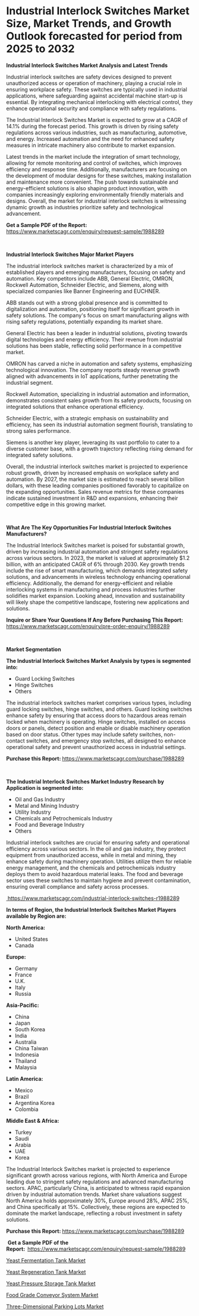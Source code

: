 <p><h1>Industrial Interlock Switches Market Size, Market Trends, and Growth Outlook forecasted for period from 2025 to 2032</h1></p><p><strong>Industrial Interlock Switches Market Analysis and Latest Trends</strong></p>
<p><p>Industrial interlock switches are safety devices designed to prevent unauthorized access or operation of machinery, playing a crucial role in ensuring workplace safety. These switches are typically used in industrial applications, where safeguarding against accidental machine start-up is essential. By integrating mechanical interlocking with electrical control, they enhance operational security and compliance with safety regulations.</p><p>The Industrial Interlock Switches Market is expected to grow at a CAGR of 14.1% during the forecast period. This growth is driven by rising safety regulations across various industries, such as manufacturing, automotive, and energy. Increased automation and the need for enhanced safety measures in intricate machinery also contribute to market expansion. </p><p>Latest trends in the market include the integration of smart technology, allowing for remote monitoring and control of switches, which improves efficiency and response time. Additionally, manufacturers are focusing on the development of modular designs for these switches, making installation and maintenance more convenient. The push towards sustainable and energy-efficient solutions is also shaping product innovation, with companies increasingly exploring environmentally friendly materials and designs. Overall, the market for industrial interlock switches is witnessing dynamic growth as industries prioritize safety and technological advancement.</p></p>
<p><strong>Get a Sample PDF of the Report:&nbsp;</strong> <a href="https://www.marketscagr.com/enquiry/request-sample/1988289?utm_campaign=2041&utm_medium=2&utm_source=Github&utm_content=ia&utm_term=28022025&utm_id=industrial-interlock-switches">https://www.marketscagr.com/enquiry/request-sample/1988289</a></p>
<p>&nbsp;</p>
<p><strong>Industrial Interlock Switches Major Market Players</strong></p>
<p><p>The industrial interlock switches market is characterized by a mix of established players and emerging manufacturers, focusing on safety and automation. Key competitors include ABB, General Electric, OMRON, Rockwell Automation, Schneider Electric, and Siemens, along with specialized companies like Banner Engineering and EUCHNER.</p><p>ABB stands out with a strong global presence and is committed to digitalization and automation, positioning itself for significant growth in safety solutions. The company's focus on smart manufacturing aligns with rising safety regulations, potentially expanding its market share.</p><p>General Electric has been a leader in industrial solutions, pivoting towards digital technologies and energy efficiency. Their revenue from industrial solutions has been stable, reflecting solid performance in a competitive market.</p><p>OMRON has carved a niche in automation and safety systems, emphasizing technological innovation. The company reports steady revenue growth aligned with advancements in IoT applications, further penetrating the industrial segment.</p><p>Rockwell Automation, specializing in industrial automation and information, demonstrates consistent sales growth from its safety products, focusing on integrated solutions that enhance operational efficiency. </p><p>Schneider Electric, with a strategic emphasis on sustainability and efficiency, has seen its industrial automation segment flourish, translating to strong sales performance.</p><p>Siemens is another key player, leveraging its vast portfolio to cater to a diverse customer base, with a growth trajectory reflecting rising demand for integrated safety solutions.</p><p>Overall, the industrial interlock switches market is projected to experience robust growth, driven by increased emphasis on workplace safety and automation. By 2027, the market size is estimated to reach several billion dollars, with these leading companies positioned favorably to capitalize on the expanding opportunities. Sales revenue metrics for these companies indicate sustained investment in R&D and expansions, enhancing their competitive edge in this growing market.</p></p>
<p>&nbsp;</p>
<p><strong>What Are The Key Opportunities For Industrial Interlock Switches Manufacturers?</strong></p>
<p><p>The Industrial Interlock Switches market is poised for substantial growth, driven by increasing industrial automation and stringent safety regulations across various sectors. In 2023, the market is valued at approximately $1.2 billion, with an anticipated CAGR of 6% through 2030. Key growth trends include the rise of smart manufacturing, which demands integrated safety solutions, and advancements in wireless technology enhancing operational efficiency. Additionally, the demand for energy-efficient and reliable interlocking systems in manufacturing and process industries further solidifies market expansion. Looking ahead, innovation and sustainability will likely shape the competitive landscape, fostering new applications and solutions.</p></p>
<p><strong>Inquire or Share Your Questions If Any Before Purchasing This Report:</strong> <a href="https://www.marketscagr.com/enquiry/pre-order-enquiry/1988289?utm_campaign=2041&utm_medium=2&utm_source=Github&utm_content=ia&utm_term=28022025&utm_id=industrial-interlock-switches">https://www.marketscagr.com/enquiry/pre-order-enquiry/1988289</a></p>
<p>&nbsp;</p>
<p><strong>Market Segmentation</strong></p>
<p><strong>The Industrial Interlock Switches Market Analysis by types is segmented into:</strong></p>
<p><ul><li>Guard Locking Switches</li><li>Hinge Switches</li><li>Others</li></ul></p>
<p><p>The industrial interlock switches market comprises various types, including guard locking switches, hinge switches, and others. Guard locking switches enhance safety by ensuring that access doors to hazardous areas remain locked when machinery is operating. Hinge switches, installed on access doors or panels, detect position and enable or disable machinery operation based on door status. Other types may include safety switches, non-contact switches, and emergency stop switches, all designed to enhance operational safety and prevent unauthorized access in industrial settings.</p></p>
<p><strong>Purchase this Report:&nbsp;</strong><a href="https://www.marketscagr.com/purchase/1988289?utm_campaign=2041&utm_medium=2&utm_source=Github&utm_content=ia&utm_term=28022025&utm_id=industrial-interlock-switches">https://www.marketscagr.com/purchase/1988289</a></p>
<p>&nbsp;</p>
<p><strong>The Industrial Interlock Switches Market Industry Research by Application is segmented into:</strong></p>
<p><ul><li>Oil and Gas Industry</li><li>Metal and Mining Industry</li><li>Utility Industry</li><li>Chemicals and Petrochemicals Industry</li><li>Food and Beverage Industry</li><li>Others</li></ul></p>
<p><p>Industrial interlock switches are crucial for ensuring safety and operational efficiency across various sectors. In the oil and gas industry, they protect equipment from unauthorized access, while in metal and mining, they enhance safety during machinery operation. Utilities utilize them for reliable energy management, and the chemicals and petrochemicals industry deploys them to avoid hazardous material leaks. The food and beverage sector uses these switches to maintain hygiene and prevent contamination, ensuring overall compliance and safety across processes.</p></p>
<p><a href="https://www.marketscagr.com/industrial-interlock-switches-r1988289?utm_campaign=2041&utm_medium=2&utm_source=Github&utm_content=ia&utm_term=28022025&utm_id=industrial-interlock-switches">&nbsp;https://www.marketscagr.com/industrial-interlock-switches-r1988289</a></p>
<p><strong>In terms of Region, the Industrial Interlock Switches Market Players available by Region are:</strong></p>
<p>
    <p> <strong> North America: </strong>
        <ul>
            <li>United States</li>
            <li>Canada</li>
        </ul>
        </p> 
    <p> <strong> Europe: </strong>
        <ul>
            <li>Germany</li>
            <li>France</li>
            <li>U.K.</li>
            <li>Italy</li>
            <li>Russia</li>
        </ul>
        </p> 
    <p> <strong> Asia-Pacific: </strong>
        <ul>
            <li>China</li>
            <li>Japan</li>
            <li>South Korea</li>
            <li>India</li>
            <li>Australia</li>
            <li>China Taiwan</li>
            <li>Indonesia</li>
            <li>Thailand</li>
            <li>Malaysia</li>
        </ul>
        </p> 
    <p> <strong> Latin America: </strong>
        <ul>
            <li>Mexico</li>
            <li>Brazil</li>
            <li>Argentina Korea</li>
            <li>Colombia</li>
        </ul>
        </p> 
    <p> <strong> Middle East & Africa: </strong>
        <ul>
            <li>Turkey</li>
            <li>Saudi</li>
            <li>Arabia</li>
            <li>UAE</li>
            <li>Korea</li>
        </ul>
    </p>
    </p>
<p><p>The Industrial Interlock Switches market is projected to experience significant growth across various regions, with North America and Europe leading due to stringent safety regulations and advanced manufacturing sectors. APAC, particularly China, is anticipated to witness rapid expansion driven by industrial automation trends. Market share valuations suggest North America holds approximately 30%, Europe around 28%, APAC 25%, and China specifically at 15%. Collectively, these regions are expected to dominate the market landscape, reflecting a robust investment in safety solutions.</p></p>
<p><strong>Purchase this Report: </strong><a href="https://www.marketscagr.com/purchase/1988289?utm_campaign=2041&utm_medium=2&utm_source=Github&utm_content=ia&utm_term=28022025&utm_id=industrial-interlock-switches">https://www.marketscagr.com/purchase/1988289</a></p>
<p>&nbsp;<strong>Get a Sample PDF of the Report:&nbsp;&nbsp;</strong><a href="https://www.marketscagr.com/enquiry/request-sample/1988289?utm_campaign=2041&utm_medium=2&utm_source=Github&utm_content=ia&utm_term=28022025&utm_id=industrial-interlock-switches">https://www.marketscagr.com/enquiry/request-sample/1988289</a></p>
<p><strong></strong></p>
<p><p><a href="https://github.com/ahamdyzabira4/Market-Research-Report-List-1/blob/main/yeast-fermentation-tank-market.md?utm_campaign=2041&utm_medium=2&utm_source=Github&utm_content=ia&utm_term=28022025&utm_id=industrial-interlock-switches">Yeast Fermentation Tank Market</a></p><p><a href="https://github.com/saoutiguarro/Market-Research-Report-List-1/blob/main/yeast-regeneration-tank-market.md?utm_campaign=2041&utm_medium=2&utm_source=Github&utm_content=ia&utm_term=28022025&utm_id=industrial-interlock-switches">Yeast Regeneration Tank Market</a></p><p><a href="https://github.com/saroarmaicky/Market-Research-Report-List-1/blob/main/yeast-pressure-storage-tank-market.md?utm_campaign=2041&utm_medium=2&utm_source=Github&utm_content=ia&utm_term=28022025&utm_id=industrial-interlock-switches">Yeast Pressure Storage Tank Market</a></p><p><a href="https://github.com/klaassenmackenzie6/Market-Research-Report-List-1/blob/main/food-grade-conveyor-system-market.md?utm_campaign=2041&utm_medium=2&utm_source=Github&utm_content=ia&utm_term=28022025&utm_id=industrial-interlock-switches">Food Grade Conveyor System Market</a></p><p><a href="https://github.com/jenithschijf/Market-Research-Report-List-1/blob/main/three-dimensional-parking-lots-market.md?utm_campaign=2041&utm_medium=2&utm_source=Github&utm_content=ia&utm_term=28022025&utm_id=industrial-interlock-switches">Three-Dimensional Parking Lots Market</a></p></p>